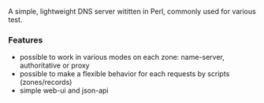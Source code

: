 <p>
  A simple, lightweight DNS server wititten in Perl, commonly used for various test.
</p>

### Features
 - possible to work in various modes on each zone: name-server, authoritative or proxy
 - possible to make a flexible behavior for each requests by scripts (zones/records)
 - simple web-ui and json-api

